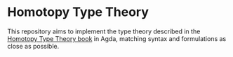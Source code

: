 # Homotopy Type Theory

This repository aims to implement the type theory described in the
[Homotopy Type Theory book][book] in Agda, matching syntax and
formulations as close as possible.

[book]: https://homotopytypetheory.org/book/
